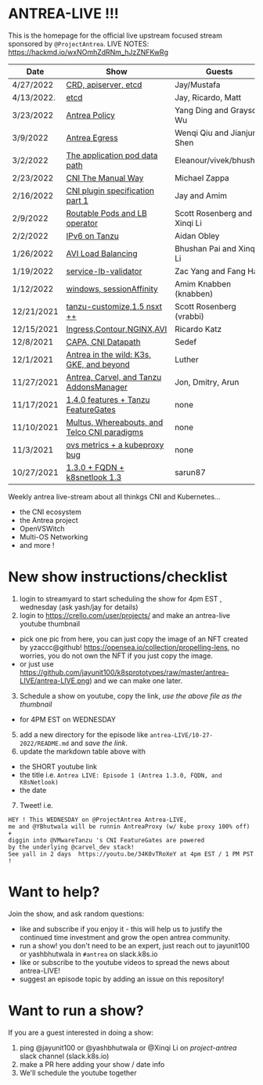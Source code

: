 # ANTREA-LIVE !!! 

This is the homepage for the official live upstream focused stream sponsored by `@ProjectAntrea`.
LIVE NOTES: https://hackmd.io/wxNOmhZdRNm_hJzZNFKwRg

|    Date    | Show | Guests  | Recording |
| ---------- | ---- | ------- | --------- |
| 4/27/2022 | [CRD, apiserver, etcd](4-27-2022) | Jay/Mustafa| https://www.youtube.com/watch?v=AS0RB2lP2kc  |
| 4/13/2022. | [etcd](4-22-2022) | Jay, Ricardo, Matt | https://www.youtube.com/watch?v=ZaO5W3QlaqY |
| 3/23/2022  | [Antrea Policy](3-23-2022) | Yang Ding and Grayson Wu  | https://www.youtube.com/watch?v=q9BN3dU9Xn8 |
| 3/9/2022  | [Antrea Egress](3-9-2022) | Wenqi Qiu and Jianjun Shen  | https://www.youtube.com/watch?v=4JcCltW8K48&list=PLuzde2hYeDBfHDD0zMbmG4QoVaSbkJChZ |
| 3/2/2022   | [The application pod data path](3-2-2022) | Eleanour/vivek/bhushan| https://www.youtube.com/watch?v=ZePPz6L2cNQ&list=PLuzde2hYeDBfHDD0zMbmG4QoVaSbkJChZ&index=1
| 2/23/2022  | [CNI The Manual Way](2-23-2022) | Michael Zappa  | https://www.youtube.com/watch?v=fDouBZM4BAo | 
| 2/16/2022  | [CNI plugin specification part 1](2-16-2022) | Jay and Amim | https://youtu.be/XgT2VlRF9ho | 
| 2/9/2022   | [Routable Pods and LB operator](2-9-2022) | Scott Rosenberg and Xinqi Li | https://www.youtube.com/watch?v=a_T1-JfiRO0 |
| 2/2/2022   | [IPv6 on Tanzu](2-2-2022) | Aidan Obley | https://www.youtube.com/watch?v=mR-9eLusRs8 |
| 1/26/2022  | [AVI Load Balancing](1-26-2022) | Bhushan Pai and Xinqi Li | https://youtu.be/Fb_2r-X7Qhc |
| 1/19/2022  | [service-lb-validator](1-18-2022) | Zac Yang and Fang Han | https://youtu.be/aMJcF3aSDKw |
| 1/12/2022  | [windows, sessionAffinity](1-12-2022) | Amim Knabben (knabben) | https://youtu.be/3Z0NOrETjxY |
| 12/21/2021 | [tanzu-customize,1.5 nsxt ++](12-21-2021) | Scott Rosenberg (vrabbi) | https://youtu.be/JZrFBippJlM |
| 12/15/2021 | [Ingress,Contour,NGINX,AVI](12-15-2021) | Ricardo Katz | https://youtu.be/bfb4tiUr3RI |
| 12/8/2021  | [CAPA, CNI Datapath](12-08-2021/) | Sedef | https://youtu.be/bb_zpQJo51A | 
| 12/1/2021  | [Antrea in the wild: K3s, GKE, and beyond](12-01-2021/) | Luther | https://youtu.be/JzLmsOqfiq0 |
| 11/27/2021 | [Antrea, Carvel, and Tanzu AddonsManager](11-27-2021/) | Jon, Dmitry, Arun | https://youtu.be/AxLuT062qHQ |
| 11/17/2021 | [1.4.0 features + Tanzu FeatureGates](11-14-2021/) | none | https://youtu.be/34K0vTRoXeY |
| 11/10/2021 | [Multus, Whereabouts, and Telco CNI paradigms](11-7-2021/) | none | https://youtu.be/Q1CBFoMAG2g |
| 11/3/2021  | [ovs metrics + a kubeproxy bug](11-04-2021/) | none | https://www.youtube.com/watch?v=3aUnws6diAY |
| 10/27/2021 | [1.3.0 + FQDN + k8snetlook 1.3](10-27-2021/) | sarun87 | https://www.youtube.com/aWUwxQ58bEQ&t |

Weekly antrea live-stream about all thinkgs CNI and Kubernetes...

- the CNI ecosystem
- the Antrea project
- OpenVSWitch
- Multi-OS Networking
- and more !

# New show instructions/checklist

1. login to streamyard to start scheduling the show for 4pm EST , wednesday (ask yash/jay for details)
2. login to https://crello.com/user/projects/ and make an antrea-live youtube thumbnail
  - pick one pic from here, you can just copy the image of an NFT created by yzaccc@github! https://opensea.io/collection/propelling-lens, no worries, you do not own the NFT if you just copy the image.
  - or just use https://github.com/jayunit100/k8sprototypes/raw/master/antrea-LIVE/antrea-LIVE.png) and we can make one later.
3. Schedule a show on youtube, copy the link, *use the above file as the thumbnail* 
  - for 4PM EST on WEDNESDAY
5. add a new directory for the episode like `antrea-LIVE/10-27-2022/README.md` and *save the link*.
6. update the markdown table above with 
  - the SHORT youtube link
  - the title i.e. `Antrea LIVE: Episode 1 (Antrea 1.3.0, FQDN, and K8sNetlook)`
  - the date
7. Tweet! i.e. 
```
HEY ! This WEDNESDAY on @ProjectAntrea Antrea-LIVE, 
me and @YBhutwala will be runnin AntreaProxy (w/ kube proxy 100% off) + 
diggin into @VMwareTanzu 's CNI FeatureGates are powered 
by the underlying @carvel_dev stack! 
See yall in 2 days  https://youtu.be/34K0vTRoXeY at 4pm EST / 1 PM PST !
```

# Want to help?

Join the show, and ask random questions:
- like and subscribe if you enjoy it - this will help us to justify the continued time investment and grow the open antrea community.
- run a show! you don't need to be an expert, just reach out to jayunit100 or yashbhutwala in `#antrea` on slack.k8s.io 
- like or subscribe to the youtube videos to spread the news about antrea-LIVE!
- suggest an episode topic by adding an issue on this repository!

# Want to run a show?

If you are a guest interested in doing a show:
1. ping @jayunit100 or @yashbhutwala or @Xinqi Li on *project-antrea* slack channel (slack.k8s.io)
2. make a PR here adding your show / date info
3. We'll schedule the youtube together
